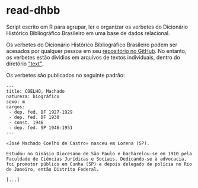 # read-dhbb

Script escrito em R para agrupar, ler e organizar os verbetes do Dicionário Histórico Bibliográfico Brasileiro em uma base de dados relacional.

Os verbetes do Dicionário Histórico Bibliográfico Brasileiro podem ser acesados por qualquer pessoa em seu [repositório no GitHub](https://github.com/cpdoc/dhbb). No entanto, os verbetes estão dividios em arquivos de textos individuais, dentro do diretório ["text"](https://github.com/cpdoc/dhbb/tree/master/text).

Os verbetes são publicados no seguinte padrão: 

``` 
---
title: COELHO, Machado
natureza: biográfico
sexo: m
cargos:
 - dep. fed. DF 1927-1929 
 - dep. fed. DF 1930
 - const. 1946
 - dep. fed. SP 1946-1951
---

«José Machado Coelho de Castro» nasceu em Lorena (SP).

Estudou no Ginásio Diocesano de São Paulo e bacharelou-se em 1910 pela Faculdade de Ciências Jurídicas e Sociais. Dedicando-se à advocacia, foi promotor público em Cunha (SP) e depois delegado de polícia no Rio de Janeiro, então Distrito Federal. 

[...]
```

